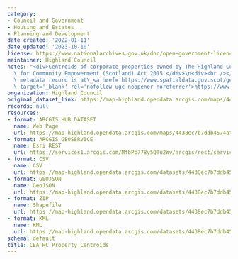 ```yaml
---
category:
- Council and Government
- Housing and Estates
- Planning and Development
date_created: '2022-01-11'
date_updated: '2023-10-10'
license: https://www.nationalarchives.gov.uk/doc/open-government-licence/version/3/
maintainer: Highland Council
notes: "<div>Centroids of corporate properties owned by The Highland Council. Published\
  \ for Community Empowerment (Scotland) Act 2015.</div>\n<div><br /></div>\n<div>Gemini\
  \ metadata record is at\_<a href='https://www.spatialdata.gov.scot/geonetwork/srv/eng/catalog.search#/metadata/79d7eb3e-1aaa-4974-a37c-e704d0f69d40'\
  \ target='_blank' rel='nofollow ugc noopener noreferrer'>https://www.spatialdata.gov.scot/geonetwork/srv/eng/catalog.search#/metadata/79d7eb3e-1aaa-4974-a37c-e704d0f69d40</a>.</div>"
organization: Highland Council
original_dataset_link: https://map-highland.opendata.arcgis.com/maps/4438ec7b7ddb4574af4b765d22302c16_0
records: null
resources:
- format: ARCGIS HUB DATASET
  name: Web Page
  url: https://map-highland.opendata.arcgis.com/maps/4438ec7b7ddb4574af4b765d22302c16_0
- format: ARCGIS GEOSERVICE
  name: Esri REST
  url: https://services1.arcgis.com/MfbPb778y5QTu2Wv/arcgis/rest/services/CEA_HC_Property_Centroids/FeatureServer/0
- format: CSV
  name: CSV
  url: https://map-highland.opendata.arcgis.com/datasets/4438ec7b7ddb4574af4b765d22302c16_0.csv?where=1=1&outSR=%7B%22latestWkid%22%3A27700%2C%22wkid%22%3A27700%7D
- format: GEOJSON
  name: GeoJSON
  url: https://map-highland.opendata.arcgis.com/datasets/4438ec7b7ddb4574af4b765d22302c16_0.geojson?where=1=1&outSR=%7B%22latestWkid%22%3A27700%2C%22wkid%22%3A27700%7D
- format: ZIP
  name: Shapefile
  url: https://map-highland.opendata.arcgis.com/datasets/4438ec7b7ddb4574af4b765d22302c16_0.zip?where=1=1&outSR=%7B%22latestWkid%22%3A27700%2C%22wkid%22%3A27700%7D
- format: KML
  name: KML
  url: https://map-highland.opendata.arcgis.com/datasets/4438ec7b7ddb4574af4b765d22302c16_0.kml?where=1=1&outSR=%7B%22latestWkid%22%3A27700%2C%22wkid%22%3A27700%7D
schema: default
title: CEA HC Property Centroids
---
```


